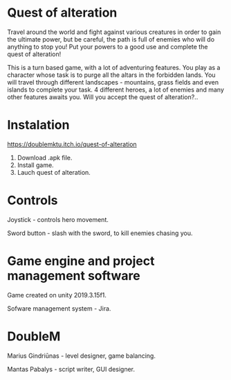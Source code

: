 # Quest of alteration

Travel around the world and fight against various creatures in order to gain the ultimate power, but be careful, the path is full of enemies who will do anything to stop you! Put your powers to a good use and complete the quest of alteration!

This is a turn based game, with a lot of adventuring features. You play as a character whose task is to purge all the altars in the forbidden lands. You will travel through different landscapes - mountains, grass fields and even islands to complete your task. 4 different heroes, a lot of enemies and many other features awaits you. Will you accept the quest of alteration?..

# Instalation

https://doublemktu.itch.io/quest-of-alteration
1. Download .apk file.
2. Install game.
3. Lauch quest of alteration.

# Controls

Joystick - controls hero movement.

Sword button - slash with the sword, to kill enemies chasing you.

# Game engine and project management software

Game created on unity 2019.3.15f1.

Sofware management system - Jira.

# DoubleM

Marius Gindriūnas - level designer, game balancing.

Mantas Pabalys - script writer, GUI designer.
